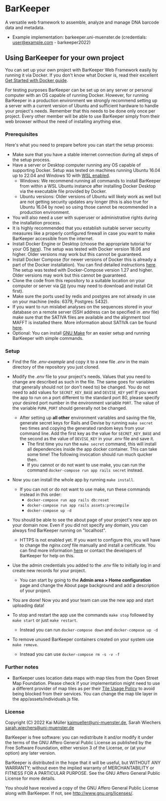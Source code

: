 # BarKeeper

A versatile web framework to assemble, analyze and manage DNA barcode data and metadata.

- Example implementation: barkeeper.uni-muenster.de (credentials: user@example.com - barkeeper2022)

## Using BarKeeper for your own project
You can set up your own project with BarKeeper Web Framework easily by running it via Docker. 
If you don't know what Docker is, read their excellent [Get Started with Docker guide](https://docs.docker.com/get-started/).

For testing purposes BarKeeper can be set up on any server or personal computer with an OS capable of running Docker. 
However, for running BarKeeper in a production environment we strongly recommend setting up a server with a current 
version of Ubuntu and sufficient hardware to handle your project's needs. Remember that this needs to be done only once 
per project. Every other member will be able to use BarKeeper simply from their web browser without the need of 
installing anything else.

### Prerequisites
Here's what you need to prepare before you can start the setup process:
- Make sure that you have a stable internet connection during all steps of the setup process.
- Have a server or Desktop computer running any OS capable of supporting Docker. Setup was tested on machines running 
Ubuntu 16.04 up to 22.04 and Windows 10 with [WSL enabled](https://docs.microsoft.com/en-us/windows/wsl/install-win10). 
  - Windows: We recommend running all commands to install BarKeeper from within a WSL Ubuntu instance after installing 
  Docker Desktop via the executable file provided by Docker. 
  - Ubuntu versions: Older versions of Ubuntu will likely work as well but are not getting security updates any longer 
  (this is also true for Ubuntu 16.04 by now) so using those cannot be recommended in a production environment.
- You will also need a user with superuser or administrative rights during the installation process. 
- It is highly recommended that you establish suitable server security measures like a properly configured firewall in 
case you want to make BarKeeper accessible from the internet.
- Install Docker Engine or Desktop (choose the appropriate tutorial for your OS [here](https://docs.docker.com/install/)). 
The setup was tested with Docker version 18.06 and higher. Older versions may work but this cannot be guaranteed.
- Install Docker Compose (for newer versions of Docker this is already a part of the Docker installation). You can find detailed instructions 
  [here](https://docs.docker.com/compose/gettingstarted/).
  The setup was tested with Docker-Compose version 1.27 and higher. Older versions may work but this cannot be guaranteed.
- Clone the code from this repository to a suitable location on your computer or server via [Git](https://git-scm.com)
(you may need to download and install Git first).
- Make sure the ports used by redis and postgres are not already in use on your machine (redis: 6379, Postgres: 5432).
- If you want to run mislabel analyses on the sequences stored in your database on a remote server (SSH address can be 
specified in .env file) make sure that the SATIVA files are available and the alignment tool MAFFT is installed there. 
More information about SATIVA can be found [here](https://github.com/amkozlov/sativa).
- Optional: You can install [GNU Make](https://www.gnu.org/software/make/) for an easier setup and running BarKeeper 
with simple commands.

### Setup
- Find the file *.env-example* and copy it to a new file *.env* in the main directory of the repository you just cloned.
- Modify the *.env* file to your project's needs. Values that you need to change are described as such in the file. 
The same goes for variables that generally should not (or don't need to) be changed.
You do not need to add values for `SECRET_KEY_BASE` and `DEVISE_KEY` yet!
If you want the app to run on a port different to the standard port 80, please specify your desired port number in the 
environment variable `PORT`. The value of the variable `PUMA_PORT` should generally not be changed.
    - After setting up **all other** environment variables and saving the file, generate secret keys for Rails and Devise
     by running `make secret` two times and copying the generated random keys from your command line. 
     Add the first key as the value for `SECRET_KEY_BASE` 
     and the second as the value of `DEVISE_KEY` in your *.env* file and save it.
       - The first time you run the `make secret` command, this will install all dependencies inside the app docker 
       container. This can take some time! The following invocation should run much quicker then.
       - If you cannot or do not want to use make, you can run the command `docker-compose run app rails secret` instead.
- Now you can install the whole app by running `make install`.
  - If you can not or do not want to use make, run these commands instead in this order:
    - `docker-compose run app rails db:reset`
    - `docker-compose run app rails assets:precompile`
    - `docker-compose up -d`
- You should be able to see the about page of your project's new app on your domain now. Even if you did not specify any 
domain, you can always find BarKeeper running on "localhost".
    - HTTPS is not enabled yet. If you want to configure this, you will have to change the *nginx.conf* file manually 
    and install a certificate. You can find more information [here](http://nginx.org/en/docs/http/configuring_https_servers.html)
    or contact the developers of BarKeeper for help on this.
- Use the admin credentials you added to the *.env* file to initially log in and create new records for your project.
    - You can start by going to the **Admin area > Home configuration** page and change the About page background and 
    add a description of your project.
- You are done! Now you and your team can use the new app and start uploading data!

- To stop and restart the app use the commands `make stop` followed by `make start` or just `make restart`.
  - Instead you can run `docker-compose down` and `docker-compose up -d`
- To remove unused BarKeeper containers created on your system use `make remove`.
  - Instead you can use `docker-compose rm -s -v -f`


### Further notes
- BarKeeper uses location data maps with map tiles from the Open Street Map Foundation. Please check if your 
implementation might need to use a different provider of map tiles as per their 
[Tile Usage Policy](https://operations.osmfoundation.org/policies/tiles/) to avoid being blocked from their services. 
You can change the map tile layer in the app/assets/individuals.js file.

### License

Copyright (C) 2022 Kai Müller <kaimueller@uni-muenster.de>, Sarah Wiechers <sarah.wiechers@uni-muenster.de>

BarKeeper is free software: you can redistribute it and/or modify
it under the terms of the GNU Affero General Public License as
published by the Free Software Foundation, either version 3 of the
License, or (at your option) any later version.

BarKeeper is distributed in the hope that it will be useful,
but WITHOUT ANY WARRANTY; without even the implied warranty of
MERCHANTABILITY or FITNESS FOR A PARTICULAR PURPOSE.  See the
GNU Affero General Public License for more details.

You should have received a copy of the GNU Affero General Public License
along with BarKeeper.  If not, see
<http://www.gnu.org/licenses/>.
